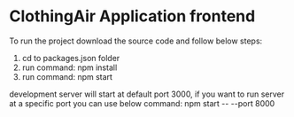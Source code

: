 # ClothingAir Application frontend

To run the project download the source code and follow below steps:
1. cd to packages.json folder
2. run command: npm install
3. run command: npm start

development server will start at default port 3000, if you want to run server at a specific port you can use below command:
npm start -- --port 8000
